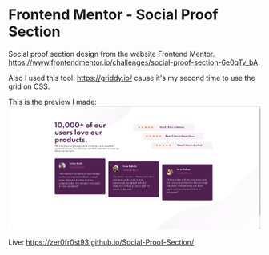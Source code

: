 # Frontend Mentor - Social Proof Section

Social proof section design from the website Frontend Mentor.
https://www.frontendmentor.io/challenges/social-proof-section-6e0qTv_bA

Also I used this tool: https://griddy.io/ cause it's my second time to use the grid on CSS.

This is the preview I made:
![](FinishedPreview.png)

Live: https://zer0fr0st93.github.io/Social-Proof-Section/

